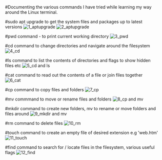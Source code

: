 #Documenting the various commands I have tried while learning my way around the Linux terminal.

#sudo apt upgrade to get the system files and packages up to latest versions
![1_aptupgrade](https://github.com/NeeYeeAdeyinka/DevopsLearning/assets/161120875/2603894c-730f-4bf5-86d3-381c3a8f303c)
![2_aptupgrade](https://github.com/NeeYeeAdeyinka/DevopsLearning/assets/161120875/ddb16d5d-ac1d-4548-9e38-cd5dbcdd2d36)

#pwd command - to print current working directory
![3_pwd](https://github.com/NeeYeeAdeyinka/DevopsLearning/assets/161120875/daa458b8-6b71-4896-a31a-956d363f6fbf)

#cd command to change directories and navigate around the filesystem
![4_cd](https://github.com/NeeYeeAdeyinka/DevopsLearning/assets/161120875/599e5447-c489-4f30-aa43-d3fa6548e8dc)

#ls command to list the contents of directories and flags to show hidden files etc
![5_cd and ls](https://github.com/NeeYeeAdeyinka/DevopsLearning/assets/161120875/e092e4cc-4de9-4bdf-9853-759c409f6243)

#cat command to read out the contents of a file or join files together
![6_cat](https://github.com/NeeYeeAdeyinka/DevopsLearning/assets/161120875/a4125bc1-38a9-4398-8d4b-e76c5ef529d7)

#cp command to copy files and folders
![7_cp](https://github.com/NeeYeeAdeyinka/DevopsLearning/assets/161120875/d56498f8-4809-4dd7-844a-2c1688387d3d)

#mv commmand to move or rename files and folders
![8_cp and mv](https://github.com/NeeYeeAdeyinka/DevopsLearning/assets/161120875/4603c55b-ac10-41bf-9d01-a8c97b1c7d23)

#mkdir command to create new folders, mv to rename or move folders and files around
![9_mkdir and mv](https://github.com/NeeYeeAdeyinka/DevopsLearning/assets/161120875/144a10f4-b49d-4ba1-9754-1ce5e00c740d)

#rm command to delete files
![10_rm](https://github.com/NeeYeeAdeyinka/DevopsLearning/assets/161120875/8607f3b7-c490-48ad-94c4-b520cf7a3903)

#touch command to create an empty file of desired extension e.g 'web.htm'
![11_touch](https://github.com/NeeYeeAdeyinka/DevopsLearning/assets/161120875/40d0bd9b-f452-41ec-8f19-922fd03fae4c)

#find command to search for / locate files in the filesystem, various useful flags
![12_find](https://github.com/NeeYeeAdeyinka/DevopsLearning/assets/161120875/97f664b1-4077-4615-bfcb-ecb85bf6c717)


